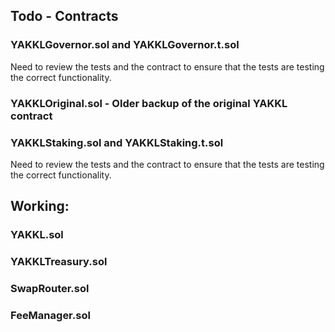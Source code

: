 ## Todo - Contracts

### YAKKLGovernor.sol and YAKKLGovernor.t.sol
Need to review the tests and the contract to ensure that the tests are testing the correct functionality.

### YAKKLOriginal.sol - Older backup of the original YAKKL contract

### YAKKLStaking.sol and YAKKLStaking.t.sol
Need to review the tests and the contract to ensure that the tests are testing the correct functionality.



## Working:

### YAKKL.sol

### YAKKLTreasury.sol

### SwapRouter.sol

### FeeManager.sol

